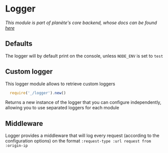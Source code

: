 # Logger
*This module is part of planète's core backend, whose docs can be found [here](../README.md)*

## Defaults
The logger will by default print on the console, unless `NODE_ENV` is set to `test`

## Custom logger
This logger module allows to retrieve custom loggers

```js
  require('_/logger').new()
```
Returns a new instance of the logger that you can configure independently, allowing you to use separated loggers for each module

## Middleware
Logger provides a middleware that will log every request (according to the configuration options) on the format
`:request-type :url request from :origin-ip`
